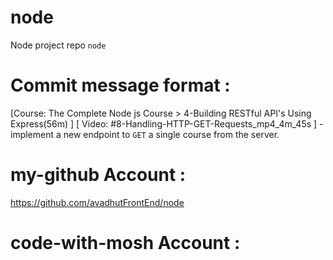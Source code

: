# node 
Node project repo `node` 

# Commit message format : 
[Course: The Complete Node js Course > 4-Building RESTful API's Using Express(56m) ] [ Video: #8-Handling-HTTP-GET-Requests_mp4_4m_45s ] - implement a new endpoint to `GET` a single course from the server.


# my-github Account : 
https://github.com/avadhutFrontEnd/node 

# code-with-mosh Account : 

